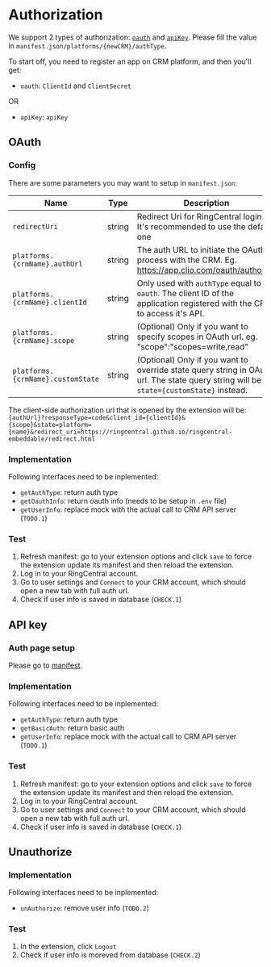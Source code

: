 # Authorization

We support 2 types of authorization: [`oauth`](#oauth) and [`apiKey`](#api-key). Please fill the value in `manifest.json/platforms/{newCRM}/authType`. 

To start off, you need to register an app on CRM platform, and then you'll get:

* `oauth`: `ClientId` and `ClientSecret`

OR

* `apiKey`: `apiKey`

## OAuth

### Config

There are some parameters you may want to setup in `manifest.json`:

| Name             | Type            | Description |
|------------------|-----------------|-------------|
| `redirectUri`    | string          | Redirect Uri for RingCentral login. It's recommended to use the default one |
| `platforms.{crmName}.authUrl`      | string          | The auth URL to initiate the OAuth process with the CRM. Eg. https://app.clio.com/oauth/authorize |
| `platforms.{crmName}.clientId`       | string          | Only used with `authType` equal to `oauth`. The client ID of the application registered with the CRM to access it's API. |
| `platforms.{crmName}.scope`| string |(Optional) Only if you want to specify scopes in OAuth url. eg. "scope":"scopes=write,read" |
| `platforms.{crmName}.customState`| string |(Optional) Only if you want to override state query string in OAuth url. The state query string will be `state={customState}` instead. |

The client-side authorization url that is opened by the extension will be: `{authUrl}?responseType=code&client_id={clientId}&{scope}&state=platform={name}&redirect_uri=https://ringcentral.github.io/ringcentral-embeddable/redirect.html`

### Implementation

Following interfaces need to be inplemented:

* `getAuthType`: return auth type
* `getOauthInfo`: return oauth info (needs to be setup in `.env` file)
* `getUserInfo`: replace mock with the actual call to CRM API server (`TODO.1`)

### Test

1. Refresh manifest: go to your extension options and click `save` to force the extension update its manifest and then reload the extension.
2. Log in to your RingCentral account.
3. Go to user settings and `Connect` to your CRM account, which should open a new tab with full auth url.
4. Check if user info is saved in database (`CHECK.1`)

## API key

### Auth page setup

Please go to [manifest](manifest.md#authentication-page).

### Implementation

Following interfaces need to be inplemented:

* `getAuthType`: return auth type
* `getBasicAuth`: return basic auth
* `getUserInfo`: replace mock with the actual call to CRM API server (`TODO.1`)

### Test

1. Refresh manifest: go to your extension options and click `save` to force the extension update its manifest and then reload the extension.
2. Log in to your RingCentral account.
3. Go to user settings and `Connect` to your CRM account, which should open a new tab with full auth url.
4. Check if user info is saved in database (`CHECK.1`)

## Unauthorize

### Implementation

Following interfaces need to be inplemented:

* `unAuthorize`: remove user info (`TODO.2`)

### Test

1. In the extension, click `Logout`
2. Check if user info is moreved from database (`CHECK.2`)
